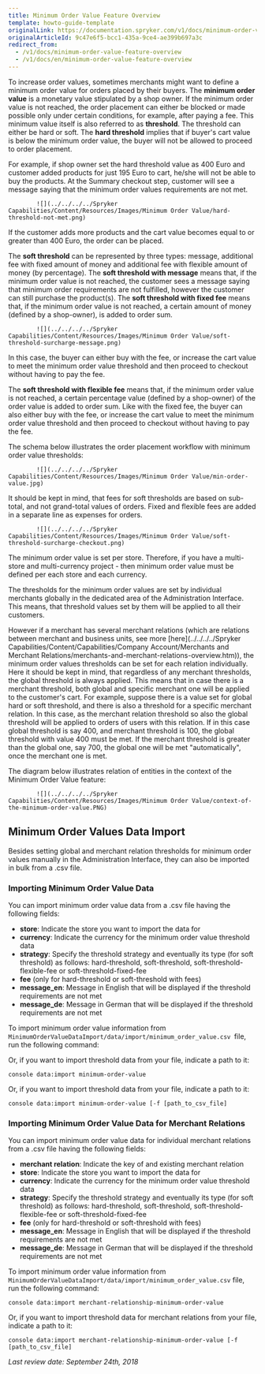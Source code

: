 ```yaml
---
title: Minimum Order Value Feature Overview
template: howto-guide-template
originalLink: https://documentation.spryker.com/v1/docs/minimum-order-value-feature-overview
originalArticleId: 9c47e6f5-bcc1-435a-9ce4-ae399b697a3c
redirect_from:
  - /v1/docs/minimum-order-value-feature-overview
  - /v1/docs/en/minimum-order-value-feature-overview
---
```



To increase order values, sometimes merchants might want to define a minimum order value for orders placed by their buyers. The **minimum order value** is a monetary value stipulated by a shop owner. If the minimum order value is not reached, the order placement can either be blocked or made possible only under certain conditions, for example, after paying a fee. This minimum value itself is also referred to as **threshold**. The threshold can either be hard or soft. The **hard threshold** implies that if buyer's cart value is below the minimum order value, the buyer will not be allowed to proceed to order placement.

For example, if shop owner set the hard threshold value as 400 Euro and customer added products for just 195 Euro to cart, he/she will not be able to buy the products. At the Summary checkout step, customer will see a message saying that the minimum order values requirements are not met.

            ![](../../../../Spryker Capabilities/Content/Resources/Images/Minimum Order Value/hard-threshold-not-met.png)

If the customer adds more products and the cart value becomes equal to or greater than 400 Euro, the order can be placed.

The **soft threshold** can be represented by three types: message, additional fee with fixed amount of money and additional fee with flexible amount of money (by percentage). The **soft threshold with message** means that, if the minimum order value is not reached, the customer sees a message saying that minimum order requirements are not fulfilled, however the customer can still purchase the product(s). The **soft threshold with fixed fee** means that, if the minimum order value is not reached, a certain amount of money (defined by a shop-owner), is added to order sum.

            ![](../../../../Spryker Capabilities/Content/Resources/Images/Minimum Order Value/soft-threshold-surcharge-message.png)

In this case, the buyer can either buy with the fee, or increase the cart value to meet the minimum order value threshold and then proceed to checkout without having to pay the fee.

The **soft threshold with flexible fee** means that, if the minimum order value is not reached, a certain percentage value (defined by a shop-owner) of the order value is added to order sum. Like with the fixed fee, the buyer can also either buy with the fee, or increase the cart value to meet the minimum order value threshold and then proceed to checkout without having to pay the fee.

The schema below illustrates the order placement workflow with minimum order value thresholds:

            ![](../../../../Spryker Capabilities/Content/Resources/Images/Minimum Order Value/min-order-value.jpg)

It should be kept in mind, that fees for soft thresholds are based on sub-total, and not grand-total values of orders. Fixed and flexible fees are added in a separate line as expenses for orders.

            ![](../../../../Spryker Capabilities/Content/Resources/Images/Minimum Order Value/soft-threshold-surcharge-checkout.png)

The minimum order value is set per store. Therefore, if you have a multi-store and multi-currency project - then minimum order value must be defined per each store and each currency.

The thresholds for the minimum order values are set by individual merchants globally in the dedicated area of the Administration Interface. This means, that threshold values set by them will be applied to all their customers.

However if a merchant has several merchant relations (which are relations between merchant and business units, see more [here](../../../../Spryker Capabilities/Content/Capabilities/Company Account/Merchants and Merchant Relations/merchants-and-merchant-relations-overview.htm)), the minimum order values thresholds can be set for each relation individually. Here it should be kept in mind, that regardless of any merchant thresholds, the global threshold is always applied. This means that in case there is a merchant threshold, both global and specific merchant one will be applied to the customer's cart. For example, suppose there is a value set for global hard or soft threshold, and there is also a threshold for a specific merchant relation. In this case, as the merchant relation threshold so also the global threshold will be applied to orders of users with this relation. If in this case global threshold is say 400, and merchant threshold is 100, the global threshold with value 400 must be met. If the merchant threshold is greater than the global one, say 700, the global one will be met "automatically", once the merchant one is met.

The diagram below illustrates relation of entities in the context of the Minimum Order Value feature:

            ![](../../../../Spryker Capabilities/Content/Resources/Images/Minimum Order Value/context-of-the-minimum-order-value.PNG)

## Minimum Order Values Data Import

Besides setting global and merchant relation thresholds for minimum order values manually in the Administration Interface, they can also be imported in bulk from a .csv file.

### Importing Minimum Order Value Data

You can import minimum order value data from a .csv file having the following fields:

* **store**: Indicate the store you want to import the data for
* **currency**: Indicate the currency for the minimum order value threshold data
* **strategy**: Specify the threshold strategy and eventually its type (for soft threshold) as follows: hard-threshold, soft-threshold, soft-threshold-flexible-fee or soft-threshold-fixed-fee
* **fee** (only for hard-threshold or soft-threshold with fees)
* **message_en**: Message in English that will be displayed if the threshold requirements are not met
* **message_de**: Message in German that will be displayed if the threshold requirements are not met

To import minimum order value information from `MinimumOrderValueDataImport/data/import/minimum_order_value.csv `file, run the following command:

Or, if you want to import threshold data from your file, indicate a path to it:

```shell
console data:import minimum-order-value
```

Or, if you want to import threshold data from your file, indicate a path to it:

```shell
console data:import minimum-order-value [-f [path_to_csv_file]
```

### Importing Minimum Order Value Data for Merchant Relations

You can import minimum order value data for individual merchant relations from a .csv file having the following fields:

* **merchant relation**: Indicate the key of and existing merchant relation
* **store**: Indicate the store you want to import the data for
* **currency**: Indicate the currency for the minimum order value threshold data
* **strategy**: Specify the threshold strategy and eventually its type (for soft threshold) as follows: hard-threshold, soft-threshold, soft-threshold-flexible-fee or soft-threshold-fixed-fee
* **fee** (only for hard-threshold or soft-threshold with fees)
* **message_en**: Message in English that will be displayed if the threshold requirements are not met
* **message_de**: Message in German that will be displayed if the threshold requirements are not met

To import minimum order value information from `MinimumOrderValueDataImport/data/import/minimum_order_value.csv` file, run the following command:

```shell
console data:import merchant-relationship-minimum-order-value
```

Or, if you want to import threshold data for merchant relations from your file, indicate a path to it:

```shell
console data:import merchant-relationship-minimum-order-value [-f [path_to_csv_file]
```

*Last review date: September 24th, 2018*


